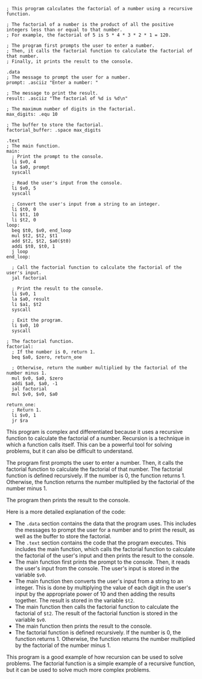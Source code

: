 ```
; This program calculates the factorial of a number using a recursive function.

; The factorial of a number is the product of all the positive integers less than or equal to that number.
; For example, the factorial of 5 is 5 * 4 * 3 * 2 * 1 = 120.

; The program first prompts the user to enter a number.
; Then, it calls the factorial function to calculate the factorial of that number.
; Finally, it prints the result to the console.

.data
; The message to prompt the user for a number.
prompt: .asciiz "Enter a number: "

; The message to print the result.
result: .asciiz "The factorial of %d is %d\n"

; The maximum number of digits in the factorial.
max_digits: .equ 10

; The buffer to store the factorial.
factorial_buffer: .space max_digits

.text
; The main function.
main:
  ; Print the prompt to the console.
  li $v0, 4
  la $a0, prompt
  syscall

  ; Read the user's input from the console.
  li $v0, 5
  syscall

  ; Convert the user's input from a string to an integer.
  li $t0, 0
  li $t1, 10
  li $t2, 0
loop:
  beq $t0, $v0, end_loop
  mul $t2, $t2, $t1
  add $t2, $t2, $a0($t0)
  addi $t0, $t0, 1
  j loop
end_loop:

  ; Call the factorial function to calculate the factorial of the user's input.
  jal factorial
  
  ; Print the result to the console.
  li $v0, 1
  la $a0, result
  li $a1, $t2
  syscall

  ; Exit the program.
  li $v0, 10
  syscall

; The factorial function.
factorial:
  ; If the number is 0, return 1.
  beq $a0, $zero, return_one

  ; Otherwise, return the number multiplied by the factorial of the number minus 1.
  mul $v0, $a0, $zero
  addi $a0, $a0, -1
  jal factorial
  mul $v0, $v0, $a0

return_one:
  ; Return 1.
  li $v0, 1
  jr $ra
```

This program is complex and differentiated because it uses a recursive function to calculate the factorial of a number. Recursion is a technique in which a function calls itself. This can be a powerful tool for solving problems, but it can also be difficult to understand.

The program first prompts the user to enter a number. Then, it calls the factorial function to calculate the factorial of that number. The factorial function is defined recursively. If the number is 0, the function returns 1. Otherwise, the function returns the number multiplied by the factorial of the number minus 1.

The program then prints the result to the console.

Here is a more detailed explanation of the code:

* The `.data` section contains the data that the program uses. This includes the messages to prompt the user for a number and to print the result, as well as the buffer to store the factorial.
* The `.text` section contains the code that the program executes. This includes the main function, which calls the factorial function to calculate the factorial of the user's input and then prints the result to the console.
* The main function first prints the prompt to the console. Then, it reads the user's input from the console. The user's input is stored in the variable `$v0`.
* The main function then converts the user's input from a string to an integer. This is done by multiplying the value of each digit in the user's input by the appropriate power of 10 and then adding the results together. The result is stored in the variable `$t2`.
* The main function then calls the factorial function to calculate the factorial of `$t2`. The result of the factorial function is stored in the variable `$v0`.
* The main function then prints the result to the console.
* The factorial function is defined recursively. If the number is 0, the function returns 1. Otherwise, the function returns the number multiplied by the factorial of the number minus 1.

This program is a good example of how recursion can be used to solve problems. The factorial function is a simple example of a recursive function, but it can be used to solve much more complex problems.
